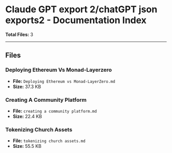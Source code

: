 # Claude GPT export 2/chatGPT json exports2 - Documentation Index

**Total Files:** 3

---

## Files

### Deploying Ethereum Vs Monad-Layerzero
- **File:** `Deploying Ethereum vs Monad-LayerZero.md`
- **Size:** 37.3 KB

### Creating A Community Platform
- **File:** `creating a community platform.md`
- **Size:** 22.4 KB

### Tokenizing Church Assets
- **File:** `tokenizing church assets.md`
- **Size:** 55.5 KB

